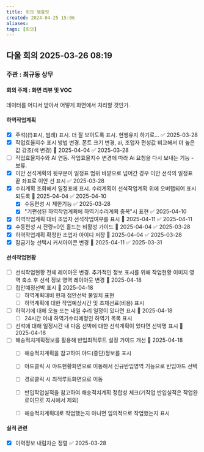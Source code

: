 ```yaml
---
title: 회의 템플릿
created: 2024-04-25 15:06
aliases: 
tags: [회의]
---
```

## 다울 회의 2025-03-26 08:19
### 주관 : 최규동 상무
#### 회의 주제 : 화면 리뷰 및 VOC

데이터를 어디서 받아서 어떻게 화면에서 처리할 것인가.

#### 하역작업계획
- [x] 주석((!)표시, 범례) 표시. 더 잘 보이도록 표시. 현행유지 하기로... ✅ 2025-03-28
- [x] 작업효율지수 표시 방법 변경. 폰트 크기 변경, ai, 조업자 편성값 비교해서 더 높은 값 강조(색 변경) 📅 2025-04-04 ✅ 2025-03-28
- [ ] 작업효율지수와 AI 연동. 작업효율지수 변경에 따라 Ai 요청을 다시 보내는 기능 - 보류.
- [x] 이안 선석계획의 뒷부분이 일정표 범위 바깥으로 넘어간 경우 이안 선석의 일정표 끝 좌표로 이안 선 표시 ✅ 2025-03-28
- [x] 수리계획 조회해서 일정표에 표시. 수리계획이 선석작업계획 위에 오버랩되어 표시되도록 📅 2025-04-04 ✅ 2025-04-10
	- [x] 수동편성 시 제한기능 ✅ 2025-03-28
	- [x] "기편성된 하역작업계획에 하역기수리계획 중복"시 표현 ✅ 2025-04-10
- [x] 하역작업계획 대비 조업자 선석작업여부를 표시 📅 2025-04-11 ✅ 2025-04-11
- [x] 수동편성 시 잔량=0인 홀드는 비활성 가이드 📅 2025-04-04 ✅ 2025-03-28
- [x] 하역작업계획 확정한 조업자 아이디 저장 📅 2025-04-04 ✅ 2025-03-28
- [x] 잠금기능 선택시 커서아이콘 변경 📅 2025-04-11 ✅ 2025-03-31

#### 선석작업현황
- [ ] 선석작업현황 전체 레이아웃 변경. 추가적인 정보 표시를 위해 작업현황 이미지 영역 축소 후 선석 정보 영역 레이아웃 변경 📅 2025-04-18
- [ ] 접안예정선박 표시 📅 2025-04-18
	- [ ]  하역계획대비 현재 접안선박 불일치 표현
	- [ ]  하역계획에 대한 작업예상시간 및 조체선료(비용) 표시
- [ ] 하역기에 대해 오늘 또는 내일 수리 일정이 있다면 표시 📅 2025-04-18
	- [ ]  24시간 이내 하역기수리예정인 하역기 목록 표시
- [ ] 선석에 대해 일정시간 내 다음 선박에 대한 선석계획이 있다면 선박명 표시 📅 2025-04-18
- [ ] 해송적치계획정보를 활용해 반입최적루트 설정 가이드 개선 📅 2025-04-18
	- [ ]  해송적치계획을 참고하여 야드(종단)정보를 표시
	- [ ]  야드클릭 시 야드현황화면으로 이동해서 신규반입영역 기능으로 반입야드 선택
	- [ ]  경로클릭 시 최적루트화면으로 이동
	- [ ]  반입작업실적을 참고하여 해송적치계획 정합성 체크(기작업 반입실적은 작업완료이므로 지시에서 제외)
	- [ ]  해송적치계획대로 작업했는지 아니면 임의적으로 작업했는지 표시



#### 실적 관련
- [x] 이력정보 내림차순 정렬 ✅ 2025-03-28


